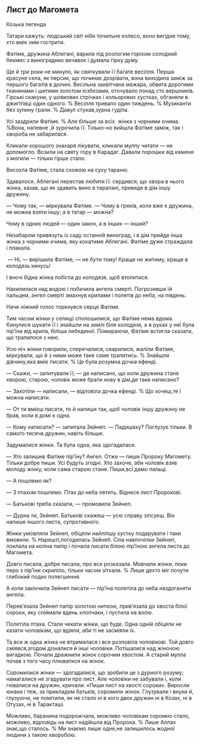 ## Лист до Магомета

Козька легенда

Татари кажуть: людський світ ніби точильне колесо, воно вигідне тому, хто вміє ним гострити.

Фатіме, дружина Аблегані, варила під розлогим горіхом солодкий бекмес з виноградних вичавок і думала гірку думу.

Ще й три роки не минуло, як святкували її багате весілля.
Перша красуня села, як персик, що починає дозрівати, вона виходила заміж за першого багатія в долині.
Весільна заквітчана мажара, обвита дорогими тканинами і шитими золотом юзбезами, оточувало понад сто вершників.
Гірські скакуни, у шовкових стрічках і кольорових хустках, обганяли в джигітівці один одного.
% Весілля тривало один тиждень.
% Музиканти без зупину грали.
% Давул стукав,зурна гуділа.

Усі заздрили Фатіме.
% Але більше за всіх  жінка з чорними очима.
%Вона, напевне ,й зурочила її.
Тілько-но вийшла Фатіме заміж, так і хвороба не забарилася.

Кликали хорошого знахаря лікувати, кликали муллу читати — не допомогло.
Возили на святу гору в Карадаг.
Давали порошки від каменя з могили — тільки гірше стало.
Висохла Фатіме, стала схожою на суху тараню.

Здавалося, Аблегані перестав любити її: сердився, що хвора в нього жінка, казав, що як здавить вино в тарапані, приведе в дім іншу дружину.
— Чому так, — міркувала Фатіме. — Чому в греків, коли вже є дружина, не можна взяти іншу; а в татар — можна?

Чому в одних людей — один закон, а в інших — інший?

Незабаром привезуть із саду останній виноград, і в дім прийде інша жінка з чорними очима, яку кохатиме Аблегані.
Фатіме дуже страждала і плакала.

 — Ні, — вирішила Фатіме, — не бути тому!
Краще не житиму, краще в колодязь кинусь!

І вночі бідна жінка побігла до колодязя, щоб втопитися.

Нахилилася над водою і побачила ангела смерті.
Погрозивши їй пальцем, ангел смерті змахнув крилами і полетів до неба, на південь.

Наче ніжний голос торкнувся серця Фатіме.
Тим часом жінки у селищі сполошилися, що Фатіме нема вдома.
Кинулися шукати її і знайшли на землі біля колодязя, а в руках у неї була пір’їна від крила, біліша лебединої.
Помираючи, Фатіме встигла сказати, що трапилося з нею.

Усю ніч жінки говорили, сперечалися, сварилися, жаліли Фатіме, міркували, що й з ними може таке саме трапитись.
% Знайшли дівчину,яка вміє писати.
% Це була розумна дочка ефенді.

— Скажи, — запитували її, — де написано, що коли дружина стане хворою, старою, чоловік може брати нову в дім,де таке написано?

— Захотіли — написали, — відповіла дочка ефенді.
% Що хочеш,те і можна написати.

— От ти вмієш писати, то й напиши так, щоб чоловік іншу дружину не брав, коли в домі є одна.

— Кому написати? — запитала Зейнеп.
— Падишаху?
Поглузує тільки.
В самого тисяча дружин, навіть більше.
Задумалися жінки.
Та була одна, яка здогадалася.

— Хто залишив Фатіме пір’їну?
Ангел.
Отже — пиши Пророку Магомету.
Тільки добре пиши.
Усі будуть згодні.
Хто захоче, аби чоловік взяв молоду жінку, коли сама старою стане.
Пиши,всі дамо пальці.

— А пошлемо як?

— З птахом пошлемо.
Птах до неба летить.
Віднесе лист Пророкові.

— Батькові треба сказати, — промовила Зейнеп.

— Дурна ти, Зейнеп.
Батькові скажеш — усю справу зіпсуєш.
Він напише іншого листа, супротивного.

Жінки умовляли Зейнеп, обіцяли найліпшу хустку подарувати і таки вмовили.
% Нарешті,погодилась Зейнеб.
Сіла навпочіпки Зейнеп, поклала на коліна папір і почала писати білою пір’їною ангела листа до Магомета.

Довго писала, добре писала, про все розказала.
Мовчали жінки, поки перо з пір’їни скрипіло, тільки часом зітхали.
% Лише дехто міг почути глибокий подих полегшення.

А коли закінчила Зейнеп писати — пір’їна полетіла до неба наздоганяти ангела.
Перев’язала Зейнеп папір золотою ниткою, прив’язала до хвоста білої сороки, яку спіймали вдень хлопчаки, і пустила на волю.
Полетіла птаха.
Стали чекати жінки, що буде.
Одна одній обіцяли не казати чоловікам, що вдіяли, аби ті не засміяли їх.


Та все ж одна жінка не втрималася і все розповіла чоловікові.
Той довго сміявся,згодом дізналися й інші чоловіки.
Потішалися над жіночою вигадкою.
Почали дражнили жінок сорочим хвостом.
А старий мулла почав з того часу плюватися на жінок.

Соромилися жінки — здогадалися, що зробили це з дурного розуму; намагалися не згадувати про лист.
Але чоловіки не забували і, коли гнівалися на дружин, кричали: «Пиши лист на хвості сороки».
Виросли юнаки і теж, за прикладом батьків, соромили жінок.
Глузували і внуки й, глузуючи, не помітили, як не стало ні в кого двох дружин ні в Козах, ні в Отузах, ні в Таракташі.

Можливо, баранина подорожчала, можливо чоловікам соромно стало, можливо, відповідь на лист надійшла від Пророка.
% Лише Аллах знає,що сталось.
% Ми знаємо лише одне,не залишилось жодної людини з такою хворобою.